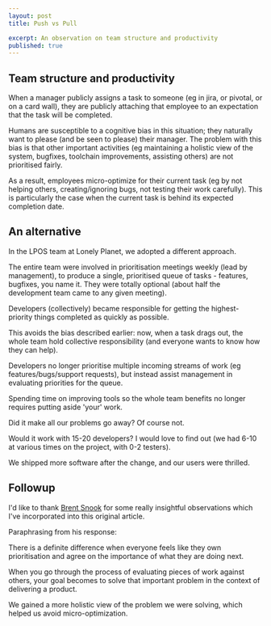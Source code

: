 ```yaml
---
layout: post
title: Push vs Pull

excerpt: An observation on team structure and productivity
published: true
---
```


## Team structure and productivity

When a manager publicly assigns a task to someone (eg in jira, or pivotal, or on a card wall),
they are publicly attaching that employee to an expectation that the task will be completed.

Humans are susceptible to a cognitive bias in this situation; they naturally want to please (and be seen to please) their manager.
The problem with this bias is that other important activities (eg maintaining a holistic view of the system, bugfixes, toolchain improvements, assisting others) are not prioritised fairly.

As a result, employees micro-optimize for their current task (eg by not helping others, creating/ignoring bugs, not testing their work carefully). This is particularly the case when the current task is behind its expected completion date.

## An alternative
In the LPOS team at Lonely Planet, we adopted a different approach.

The entire team were involved in prioritisation meetings weekly (lead by management), to produce a single, prioritised queue of tasks - features, bugfixes, you name it.
They were totally optional (about half the development team came to any given meeting).

Developers (collectively) became responsible for getting the highest-priority things completed as quickly as possible.

This avoids the bias described earlier: now, when a task drags out, the whole team hold collective responsibility (and everyone wants to know how they can help).

Developers no longer prioritise multiple incoming streams of work (eg features/bugs/support requests), but instead assist management in evaluating priorities for the queue.

Spending time on improving tools so the whole team benefits no longer requires putting aside 'your' work.

Did it make all our problems go away? Of course not.

Would it work with 15-20 developers? I would love to find out (we had 6-10 at various times on the project, with 0-2 testers).

We shipped more software after the change, and our users were thrilled.

## Followup

I'd like to thank [Brent Snook](http://twitter.com/brentsnook) for some really insightful observations which I've incorporated into this original article.

Paraphrasing from his response:

<div class="well">
  <p>
    There is a definite difference when everyone feels like they own prioritisation and agree on the importance of what they are doing next.
  </p>
  <p>
    When you go through the process of evaluating pieces of work against others, your goal becomes to solve that important problem in the context of delivering a product.
  </p>
  <p>
    We gained a more holistic view of the problem we were solving, which helped us avoid micro-optimization.
  </p>
</div>
